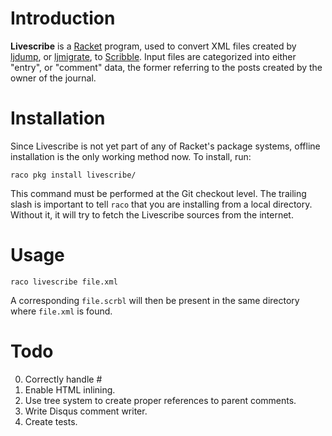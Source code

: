 # Introduction

**Livescribe** is a [Racket](http://racket-lang.org) program, used to
convert XML files created by
[ljdump](https://github.com/ghewgill/ljdump), or
[ljmigrate](https://github.com/ceejbot/ljmigrate), to
[Scribble](http://docs.racket-lang.org/scribble/). Input files are
categorized into either "entry", or "comment" data, the former
referring to the posts created by the owner of the journal.

# Installation

Since Livescribe is not yet part of any of Racket's package systems,
offline installation is the only working method now. To install, run:

```
raco pkg install livescribe/
```

This command must be performed at the Git checkout level. The trailing
slash is important to tell `raco` that you are installing from a local
directory. Without it, it will try to fetch the Livescribe sources
from the internet.

# Usage

```
raco livescribe file.xml
```

A corresponding `file.scrbl` will then be present in the same
directory where `file.xml` is found.

# Todo

0. Correctly handle #<void>
0. Enable HTML inlining.
0. Use tree system to create proper references to parent comments.
0. Write Disqus comment writer.
0. Create tests.
